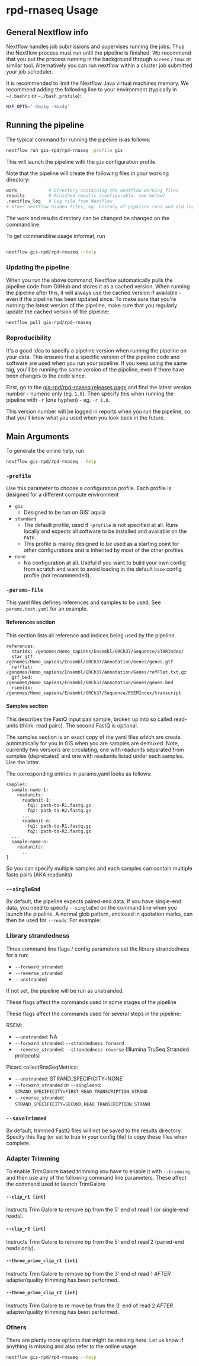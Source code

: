 # rpd-rnaseq Usage

## General Nextflow info
Nextflow handles job submissions and supervises running the jobs. Thus the Nextflow process must run until the pipeline is finished. We recommend that you put the process running in the background through `screen` / `tmux` or similar tool. Alternatively you can run nextflow within a cluster job submitted your job scheduler.

It is recommended to limit the Nextflow Java virtual machines memory. We recommend adding the following line to your environment (typically in `~/.bashrc` or `~./bash_profile`):

```bash
NXF_OPTS='-Xms1g -Xmx4g'
```

## Running the pipeline
The typical command for running the pipeline is as follows:
```bash
nextflow run gis-rpd/rpd-rnaseq -profile gis
```

This will launch the pipeline with the `gis` configuration profile.

Note that the pipeline will create the following files in your working directory:

```bash
work            # Directory containing the nextflow working files
results         # Finished results (configurable, see below)
.nextflow_log   # Log file from Nextflow
# Other nextflow hidden files, eg. history of pipeline runs and old logs.
```

The work and results directory can be changed be changed on the commandline.

To get commandline usage informat, run
```bash

nextflow gis-rpd/rpd-rnaseq --help
```


### Updating the pipeline
When you run the above command, Nextflow automatically pulls the pipeline code from GitHub and stores it as a cached version. When running the pipeline after this, it will always use the cached version if available - even if the pipeline has been updated since. To make sure that you're running the latest version of the pipeline, make sure that you regularly update the cached version of the pipeline:

```bash
nextflow pull gis-rpd/rpd-rnaseq
```

### Reproducibility
It's a good idea to specify a pipeline version when running the pipeline on your data. This ensures that a specific version of the pipeline code and software are used when you run your pipeline. If you keep using the same tag, you'll be running the same version of the pipeline, even if there have been changes to the code since.

First, go to the [gis-rpd/rpd-rnaseq releases page](https://github.com/gis-rpd/rpd-rnaseq/releases) and find the latest version number - numeric only (eg. `1.0`). Then specify this when running the pipeline with `-r` (one hyphen) - eg. `-r 1.0`.

This version number will be logged in reports when you run the pipeline, so that you'll know what you used when you look back in the future.


## Main Arguments

To generate the online help, run

```bash
nextflow gis-rpd/rpd-rnaseq --help
```

### `-profile`

Use this parameter to choose a configuration profile. Each profile is designed for a different compute environment

* `gis`
    * Designed to be run on GIS' aquila
* `standard`
    * The default profile, used if `-profile` is not specified at all. Runs locally and expects all software to be installed and available on the `PATH`.
    * This profile is mainly designed to be used as a starting point for other configurations and is inherited by most of the other profiles.
* `none`
    * No configuration at all. Useful if you want to build your own config from scratch and want to avoid loading in the default `base` config profile (not recommended).

### `-params-file`

This yaml files defines references and samples to be used.
See `params.test.yaml` for an example.

#### References section

This section lists all reference and indices being used by the pipeline.

```nextflow
references:
  staridx: /genomes/Homo_sapiens/Ensembl/GRCh37/Sequence/STARIndex/
  star_gtf: /genomes/Homo_sapiens/Ensembl/GRCh37/Annotation/Genes/genes.gtf
  refflat: /genomes/Homo_sapiens/Ensembl/GRCh37/Annotation/Genes/refFlat.txt.gz
  gtf_bed: /genomes/Homo_sapiens/Ensembl/GRCh37/Annotation/Genes/genes.bed
  rsemidx: /genomes/Homo_sapiens/Ensembl/GRCh37/Sequence/RSEMIndex/transcript
```

#### Samples section


This describes the FastQ input pair sample, broken up into so called read-units (think: read pairs). The second FastQ is optional.

The samples section is an exact copy of the yaml files which are create automatically for you in GIS when you are samples are demuxed. Note, currently two versions are circulating, one with readunits separated from samples (deprecated) and one with readunits listed under each samples. Use the latter.

The corresponding entries in params.yaml looks as follows:

```nextflow
samples:
  sample-name-1:
    readunits:
      readunit-1:
        fq1: path-to-R1.fastq.gz
        fq2: path-to-R2.fastq.gz
      ...
      readunit-n:
        fq1: path-to-R1.fastq.gz
        fq2: path-to-R2.fastq.gz
  ...
  sample-name-n:
    readunits:
      ..
}
```

So you can specify multiple samples and each samples can contain multiple fastq pairs (AKA readunits)

### `--singleEnd`
By default, the pipeline expects paired-end data. If you have single-end data, you need to specify `--singleEnd` on the command line when you launch the pipeline. A normal glob pattern, enclosed in quotation marks, can then be used for `--reads`. For example:


### Library strandedness
Three command line flags / config parameters set the library strandedness for a run:

* `--forward_stranded`
* `--reverse_stranded`
* `--unstranded`

If not set, the pipeline will be run as unstranded.

These flags affect the commands used in some stages of the pipeline

These flags affect the commands used for several steps in the pipeline:

RSEM:
- `--unstranded`: NA
- `--forward_stranded`: `--strandedness forward`
- `--reverse_stranded`: `--strandedness reverse` (Illumina TruSeq Stranded protocols)

Picard collectRnaSeqMetrics:
- `--unstranded`: STRAND_SPECIFICITY=NONE`
- `--forward_stranded` or `--singleend`: `STRAND_SPECIFICITY=FIRST_READ_TRANSCRIPTION_STRAND`
- `--reverse_stranded`: `STRAND_SPECIFICITY=SECOND_READ_TRANSCRIPTION_STRAND`



### `--saveTrimmed`
By default, trimmed FastQ files will not be saved to the results directory. Specify this
flag (or set to true in your config file) to copy these files when complete.


### Adapter Trimming

To enable TrimGalore based trimming you have to enable it with `--trimming`
and then use any of the following command line parameters. These affect the command
used to launch TrimGalore

#### `--clip_r1 [int]`
Instructs Trim Galore to remove bp from the 5' end of read 1 (or single-end reads).

#### `--clip_r2 [int]`
Instructs Trim Galore to remove bp from the 5' end of read 2 (paired-end reads only).

#### `--three_prime_clip_r1 [int]`
Instructs Trim Galore to remove bp from the 3' end of read 1 _AFTER_ adapter/quality trimming has been performed.

#### `--three_prime_clip_r2 [int]`
Instructs Trim Galore to re move bp from the 3' end of read 2 _AFTER_ adapter/quality trimming has been performed.


### Others

There are plenty more options that might be missing here. Let us know if anything is missing and also refer to the online usage:
```bash
nextflow gis-rpd/rpd-rnaseq --help
```

